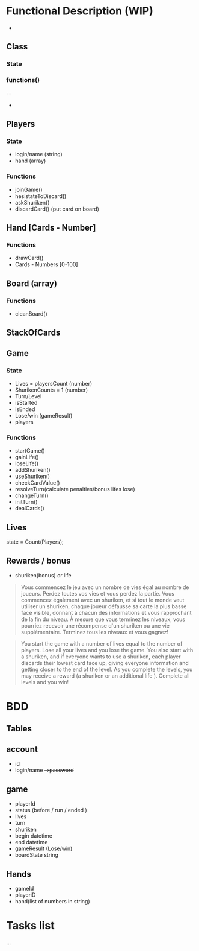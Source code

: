 # Functional Description (WIP)

* 
## Class
### State
### functions()

--

* 
## Players
### State 
- login/name (string)
- hand (array)

### Functions
- joinGame()
- hesistateToDiscard()
- askShuriken()
- discardCard() (put card on board)

## Hand [Cards - Number]

### Functions
- drawCard()
- Cards - Numbers [0-100]

## Board (array)
### Functions
- cleanBoard()

## StackOfCards

## Game 
### State 
- Lives = playersCount (number)
- ShurikenCounts = 1 (number)
- Turn/Level
- isStarted
- isEnded
- Lose/win (gameResult)
- players
### Functions
- startGame()
- gainLife()
- loseLife()
- addShuriken()
- useShuriken()
- checkCardValue()
- resolveTurn(calculate penalties/bonus lifes lose)
- changeTurn()
- initTurn()
- dealCards()

## Lives
state = Count(Players);

## Rewards / bonus
- shuriken(bonus) or life

> Vous commencez le jeu avec un nombre de vies égal au nombre de joueurs. Perdez toutes vos vies et vous perdez la partie. Vous commencez également avec un shuriken, et si tout le monde veut utiliser un shuriken, chaque joueur défausse sa carte la plus basse face visible, donnant à chacun des informations et vous rapprochant de la fin du niveau. À mesure que vous terminez les niveaux, vous pourriez recevoir une récompense d'un shuriken ou une vie supplémentaire. Terminez tous les niveaux et vous gagnez!

> You start the game with a number of lives equal to the number of players. Lose all your lives and you lose the game. You also start with a shuriken, and if everyone wants to use a shuriken, each player discards their lowest card face up, giving everyone information and getting closer to the end of the level. As you complete the levels, you may receive a reward (a shuriken or an additional life ). Complete all levels and you win!


# BDD

## Tables

## account
- id
- login/name
~~->password~~

## game
- playerId
- status (before / run / ended )
- lives
- turn
- shuriken
- begin datetime
- end datetime
- gameResult (Lose/win)
- boardState string

## Hands
- gameId
- playeriD
- hand(list of numbers in string)

# Tasks list
...





